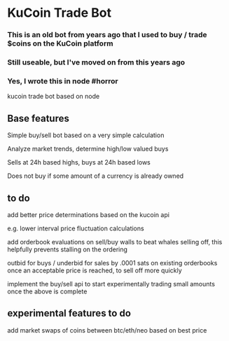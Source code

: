# KuCoin Trade Bot
### This is an old bot from years ago that I used to buy / trade $coins on the KuCoin platform
### Still useable, but I've moved on from this years ago
### Yes, I wrote this in node #horror

kucoin trade bot based on node

Base features
-----
Simple buy/sell bot based on a very simple calculation

Analyze market trends, determine high/low valued buys

Sells at 24h based highs, buys at 24h based lows

Does not buy if some amount of a currency is already owned

to do
-----
add better price determinations based on the kucoin api

e.g. lower interval price fluctuation calculations

add orderbook evaluations on sell/buy walls to beat whales selling off, this helpfully prevents stalling on the ordering</br>

outbid for buys / underbid for sales by .0001 sats on existing orderbooks once an acceptable price is reached, to sell off more quickly

implement the buy/sell api to start experimentally trading small amounts once the above is complete

experimental features to do
-----
add market swaps of coins between btc/eth/neo based on best price
